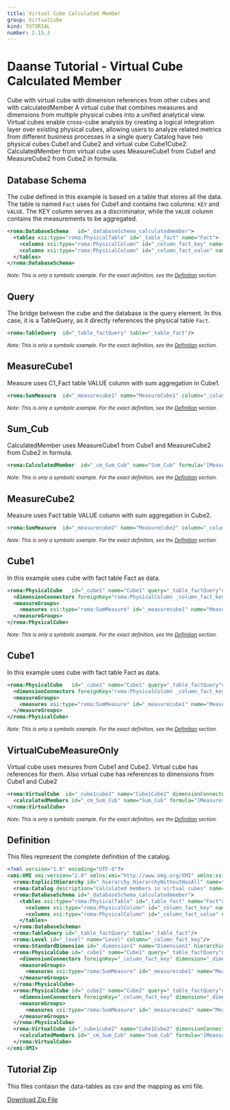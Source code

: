 ```yaml
---
title: Virtual Cube Calculated Member
group: VirtualCube
kind: TUTORIAL
number: 2.15.3
---
```

# Daanse Tutorial - Virtual Cube Calculated Member

Cube with virtual cube with dimension references from other cubes and with calculatedMember
A virtual cube that combines measures and dimensions from multiple physical cubes into a unified analytical view.
Virtual cubes enable cross-cube analysis by creating a logical integration layer over existing physical cubes,
allowing users to analyze related metrics from different business processes in a single query
Catalog have two physical cubes Cube1 and Cube2 and virtual cube Cube1Cube2.
CalculatedMember from virtual cube uses MeasureCube1 from Cube1 and MeasureCube2 from Cube2 in formula.


## Database Schema

The cube defined in this example is based on a table that stores all the data.
The table is named `Fact` uses for Cube1 and contains two columns: `KEY` and `VALUE`.
The KEY column serves as a discriminator, while the `VALUE` column contains the measurements to be aggregated.


```xml
<roma:DatabaseSchema   id="_databaseSchema_calculatedmember">
  <tables xsi:type="roma:PhysicalTable" id="_table_fact" name="Fact">
    <columns xsi:type="roma:PhysicalColumn" id="_column_fact_key" name="KEY"/>
    <columns xsi:type="roma:PhysicalColumn" id="_column_fact_value" name="VALUE" type="Integer"/>
  </tables>
</roma:DatabaseSchema>

```
*<small>Note: This is only a symbolic example. For the exact definition, see the [Definition](#definition) section.</small>*
## Query

The bridge between the cube and the database is the query element. In this case, it is a TableQuery,
as it directly references the physical table `Fact`.


```xml
<roma:TableQuery  id="_table_factQuery" table="_table_fact"/>

```
*<small>Note: This is only a symbolic example. For the exact definition, see the [Definition](#definition) section.</small>*
## MeasureCube1

Measure uses C1_Fact table VALUE column with sum aggregation in Cube1.


```xml
<roma:SumMeasure  id="_measurecube1" name="MeasureCube1" column="_column_fact_value"/>

```
*<small>Note: This is only a symbolic example. For the exact definition, see the [Definition](#definition) section.</small>*
## Sum_Cub

CalculatedMember uses MeasureCube1 from Cube1 and MeasureCube2 from Cube2 in formula.


```xml
<roma:CalculatedMember  id="_cm_Sum_Cub" name="Sum_Cub" formula="[Measures].[MeasureCube1] + [Measures].[MeasureCube2]" hierarchy="roma:ExplicitHierarchy _hierarchy_HierarchyWithoutHasAll"/>

```
*<small>Note: This is only a symbolic example. For the exact definition, see the [Definition](#definition) section.</small>*
## MeasureCube2

Measure uses Fact table VALUE column with sum aggregation in Cube2.


```xml
<roma:SumMeasure  id="_measurecube2" name="MeasureCube2" column="_column_fact_value"/>

```
*<small>Note: This is only a symbolic example. For the exact definition, see the [Definition](#definition) section.</small>*
## Cube1

In this example uses cube with fact table Fact as data.


```xml
<roma:PhysicalCube   id="_cube1" name="Cube1" query="_table_factQuery">
  <dimensionConnectors foreignKey="roma:PhysicalColumn _column_fact_key" dimension="roma:StandardDimension _dimension1" overrideDimensionName="Cube1Dimension1" id="_dc_cube1Dimension1"/>
  <measureGroups>
    <measures xsi:type="roma:SumMeasure" id="_measurecube1" name="MeasureCube1" column="_column_fact_value"/>
  </measureGroups>
</roma:PhysicalCube>

```
*<small>Note: This is only a symbolic example. For the exact definition, see the [Definition](#definition) section.</small>*
## Cube1

In this example uses cube with fact table Fact as data.


```xml
<roma:PhysicalCube   id="_cube1" name="Cube1" query="_table_factQuery">
  <dimensionConnectors foreignKey="roma:PhysicalColumn _column_fact_key" dimension="roma:StandardDimension _dimension1" overrideDimensionName="Cube1Dimension1" id="_dc_cube1Dimension1"/>
  <measureGroups>
    <measures xsi:type="roma:SumMeasure" id="_measurecube1" name="MeasureCube1" column="_column_fact_value"/>
  </measureGroups>
</roma:PhysicalCube>

```
*<small>Note: This is only a symbolic example. For the exact definition, see the [Definition](#definition) section.</small>*
## VirtualCubeMeasureOnly

Virtual cube uses mesures from Cube1 and Cube2. Virtual cube has references for them.
Also virtual cube has references to dimensions from Cube1 and Cube2


```xml
<roma:VirtualCube  id="_cube1cube2" name="Cube1Cube2" dimensionConnectors="_dc_cube1Dimension1 _dc_cube2Dimension1" referencedMeasures="roma:SumMeasure _measurecube1 roma:SumMeasure _measurecube2">
  <calculatedMembers id="_cm_Sum_Cub" name="Sum_Cub" formula="[Measures].[MeasureCube1] + [Measures].[MeasureCube2]" hierarchy="roma:ExplicitHierarchy _hierarchy_HierarchyWithoutHasAll"/>
</roma:VirtualCube>

```
*<small>Note: This is only a symbolic example. For the exact definition, see the [Definition](#definition) section.</small>*

## Definition

This files represent the complete definition of the catalog.

```xml
<?xml version="1.0" encoding="UTF-8"?>
<xmi:XMI xmi:version="2.0" xmlns:xmi="http://www.omg.org/XMI" xmlns:xsi="http://www.w3.org/2001/XMLSchema-instance" xmlns:roma="https://www.daanse.org/spec/org.eclipse.daanse.rolap.mapping">
  <roma:ExplicitHierarchy id="_hierarchy_HierarchyWithoutHasAll" name="HierarchyWithoutHasAll" hasAll="false" primaryKey="_column_fact_key" query="_table_factQuery" levels="_level"/>
  <roma:Catalog description="Calculated members in virtual cubes" name="Daanse Tutorial - Virtual Cube Calculated Member" cubes="_cube1 _cube2 _cube1cube2" dbschemas="_databaseSchema_calculatedmember"/>
  <roma:DatabaseSchema id="_databaseSchema_calculatedmember">
    <tables xsi:type="roma:PhysicalTable" id="_table_fact" name="Fact">
      <columns xsi:type="roma:PhysicalColumn" id="_column_fact_key" name="KEY"/>
      <columns xsi:type="roma:PhysicalColumn" id="_column_fact_value" name="VALUE" type="Integer"/>
    </tables>
  </roma:DatabaseSchema>
  <roma:TableQuery id="_table_factQuery" table="_table_fact"/>
  <roma:Level id="_level" name="Level" column="_column_fact_key"/>
  <roma:StandardDimension id="_dimension1" name="Dimension1" hierarchies="_hierarchy_HierarchyWithoutHasAll"/>
  <roma:PhysicalCube id="_cube1" name="Cube1" query="_table_factQuery">
    <dimensionConnectors foreignKey="_column_fact_key" dimension="_dimension1" overrideDimensionName="Cube1Dimension1" id="_dc_cube1Dimension1"/>
    <measureGroups>
      <measures xsi:type="roma:SumMeasure" id="_measurecube1" name="MeasureCube1" column="_column_fact_value"/>
    </measureGroups>
  </roma:PhysicalCube>
  <roma:PhysicalCube id="_cube2" name="Cube2" query="_table_factQuery">
    <dimensionConnectors foreignKey="_column_fact_key" dimension="_dimension1" overrideDimensionName="Cube2Dimension1" id="_dc_cube2Dimension1"/>
    <measureGroups>
      <measures xsi:type="roma:SumMeasure" id="_measurecube2" name="MeasureCube2" column="_column_fact_value"/>
    </measureGroups>
  </roma:PhysicalCube>
  <roma:VirtualCube id="_cube1cube2" name="Cube1Cube2" dimensionConnectors="_dc_cube1Dimension1 _dc_cube2Dimension1" referencedMeasures="_measurecube1 _measurecube2">
    <calculatedMembers id="_cm_Sum_Cub" name="Sum_Cub" formula="[Measures].[MeasureCube1] + [Measures].[MeasureCube2]" hierarchy="_hierarchy_HierarchyWithoutHasAll"/>
  </roma:VirtualCube>
</xmi:XMI>

```



## Tutorial Zip
This files contaisn the data-tables as csv and the mapping as xmi file.

<a href="./zip/tutorial.virtualcube.calculatedmember.zip" download>Download Zip File</a>
